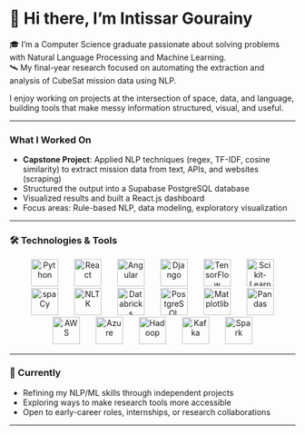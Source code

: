 # 👋 Hi there, I’m Intissar Gourainy

🎓 I’m a Computer Science graduate passionate about solving problems with Natural Language Processing and Machine Learning.  
🛰️ My final-year research focused on automating the extraction and analysis of CubeSat mission data using NLP.

I enjoy working on projects at the intersection of space, data, and language, building tools that make messy information structured, visual, and useful.

---

###  What I Worked On

- **Capstone Project**: Applied NLP techniques (regex, TF-IDF, cosine similarity) to extract mission data from text, APIs, and websites (scraping)  
- Structured the output into a Supabase PostgreSQL database  
- Visualized results and built a React.js dashboard  
- Focus areas: Rule-based NLP, data modeling, exploratory visualization

---
### 🛠️ Technologies & Tools

<p align="center">

<img alt="Python" src="https://cdn.jsdelivr.net/npm/simple-icons@v9/icons/python.svg" width="48" height="48" style="margin: 0 12px;" />
<img alt="React" src="https://cdn.jsdelivr.net/npm/simple-icons@v9/icons/react.svg" width="48" height="48" style="margin: 0 12px;" />
<img alt="Angular" src="https://cdn.jsdelivr.net/npm/simple-icons@v9/icons/angular.svg" width="48" height="48" style="margin: 0 12px;" />
<img alt="Django" src="https://cdn.jsdelivr.net/npm/simple-icons@v9/icons/django.svg" width="48" height="48" style="margin: 0 12px;" />
<img alt="TensorFlow" src="https://cdn.jsdelivr.net/npm/simple-icons@v9/icons/tensorflow.svg" width="48" height="48" style="margin: 0 12px;" />
<img alt="Scikit-Learn" src="https://cdn.jsdelivr.net/npm/simple-icons@v9/icons/scikitlearn.svg" width="48" height="48" style="margin: 0 12px;" />
<img alt="spaCy" src="https://cdn.jsdelivr.net/npm/simple-icons@v9/icons/spacy.svg" width="48" height="48" style="margin: 0 12px;" />
<img alt="NLTK" src="https://cdn.jsdelivr.net/npm/simple-icons@v9/icons/nltk.svg" width="48" height="48" style="margin: 0 12px;" />
<img alt="Databricks" src="https://cdn.jsdelivr.net/npm/simple-icons@v9/icons/databricks.svg" width="48" height="48" style="margin: 0 12px;" />
<img alt="PostgreSQL" src="https://cdn.jsdelivr.net/npm/simple-icons@v9/icons/postgresql.svg" width="48" height="48" style="margin: 0 12px;" />
<img alt="Matplotlib" src="https://cdn.jsdelivr.net/npm/simple-icons@v9/icons/matplotlib.svg" width="48" height="48" style="margin: 0 12px;" />
<img alt="Pandas" src="https://cdn.jsdelivr.net/npm/simple-icons@v9/icons/pandas.svg" width="48" height="48" style="margin: 0 12px;" />
<img alt="AWS" src="https://cdn.jsdelivr.net/npm/simple-icons@v9/icons/aws.svg" width="48" height="48" style="margin: 0 12px;" />
<img alt="Azure" src="https://cdn.jsdelivr.net/npm/simple-icons@v9/icons/microsoftazure.svg" width="48" height="48" style="margin: 0 12px;" />
<img alt="Hadoop" src="https://cdn.jsdelivr.net/npm/simple-icons@v9/icons/apachehadoop.svg" width="48" height="48" style="margin: 0 12px;" />
<img alt="Kafka" src="https://cdn.jsdelivr.net/npm/simple-icons@v9/icons/apachekafka.svg" width="48" height="48" style="margin: 0 12px;" />
<img alt="Spark" src="https://cdn.jsdelivr.net/npm/simple-icons@v9/icons/apache-spark.svg" width="48" height="48" style="margin: 0 12px;" />

</p>




---

### 🌱 Currently

- Refining my NLP/ML skills through independent projects  
- Exploring ways to make research tools more accessible  
- Open to early-career roles, internships, or research collaborations

---
